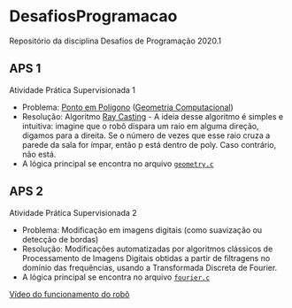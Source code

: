 # DesafiosProgramacao
Repositório da disciplina Desafios de Programação 2020.1
## APS 1
Atividade Prática Supervisionada 1
* Problema: [Ponto em Polígono](https://en.wikipedia.org/wiki/Point_in_polygon) ([Geometria Computacional](https://en.wikipedia.org/wiki/Computational_geometry))
* Resolução: Algoritmo [Ray Casting](https://en.wikipedia.org/wiki/Point_in_polygon#Ray_casting_algorithm) - A ideia desse algoritmo é simples e intuitiva: imagine que o robô dispara um raio em alguma direção, digamos para a direita. Se o número de vezes que esse raio cruza a parede da sala for ímpar, então p está dentro de poly. Caso contrário, não está.
* A lógica principal se encontra no arquivo [`geometry.c`](/desprog-aps1/geometry.c)
## APS 2
Atividade Prática Supervisionada 2
* Problema: Modificação em imagens digitais (como suavização ou detecção de bordas)
* Resolução: Modificações automatizadas por algoritmos clássicos de Processamento de Imagens Digitais obtidas a partir de filtragens no domínio das frequências, usando a Transformada Discreta de Fourier.
* A lógica principal se encontra no arquivo [`fourier.c`](/desprog-aps2/fourier.c)

[Vídeo do funcionamento do robô](https://youtu.be/hs9sVoCzdCU)
